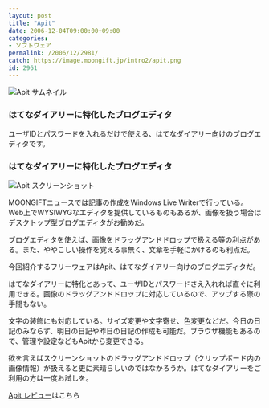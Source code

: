 ```yaml
---
layout: post
title: "Apit"
date: 2006-12-04T09:00:00+09:00
categories:
- ソフトウェア
permalink: /2006/12/2981/
catch: https://image.moongift.jp/intro2/apit.png
id: 2961
---
```

 ![Apit サムネイル](https://image.moongift.jp/intro2/apit.t.png "Apit サムネイル")
  

### はてなダイアリーに特化したブログエディタ
  
ユーザIDとパスワードを入れるだけで使える、はてなダイアリー向けのブログエディタです。  
<!--more-->  

### はてなダイアリーに特化したブログエディタ
  

![Apit スクリーンショット](https://image.moongift.jp/intro2/apit.png "Apit スクリーンショット")

  

MOONGIFTニュースでは記事の作成をWindows Live Writerで行っている。Web上でWYSIWYGなエディタを提供しているものもあるが、画像を扱う場合はデスクトップ型ブログエディタがお勧めだ。

  

ブログエディタを使えば、画像をドラッグアンドドロップで扱える等の利点がある。また、ややこしい操作を覚える事無く、文章を手軽にかけるのも利点だ。

  

今回紹介するフリーウェアはApit、はてなダイアリー向けのブログエディタだ。

  

はてなダイアリーに特化とあって、ユーザIDとパスワードさえ入れれば直ぐに利用できる。画像のドラッグアンドドロップに対応しているので、アップする際の手間もない。

  

文字の装飾にも対応している。サイズ変更や文字寄せ、色変更などだ。今日の日記のみならず、明日の日記や昨日の日記の作成も可能だ。ブラウザ機能もあるので、管理や設定などもApitから変更できる。

  

欲を言えばスクリーンショットのドラッグアンドドロップ（クリップボード内の画像情報）が扱えると更に素晴らしいのではなかろうか。はてなダイアリーをご利用の方は一度お試しを。

  

[Apit レビュー](http://fw.moongift.jp/review/i-2982.html)はこちら

